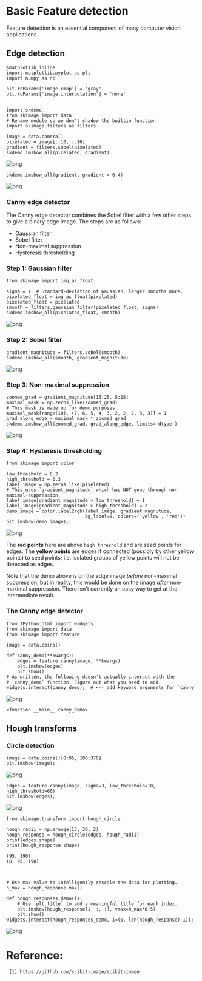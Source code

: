 
# Basic Feature detection

Feature detection is an essential component of many computer vision applications.

## Edge detection


    %matplotlib inline
    import matplotlib.pyplot as plt
    import numpy as np
    
    plt.rcParams['image.cmap'] = 'gray'
    plt.rcParams['image.interpolation'] = 'none'


    import skdemo
    from skimage import data
    # Rename module so we don't shadow the builtin function
    import skimage.filters as filters
    
    image = data.camera()
    pixelated = image[::10, ::10]
    gradient = filters.sobel(pixelated)
    skdemo.imshow_all(pixelated, gradient)


![png](Feature%20Detection_files/Feature%20Detection_4_0.png)



    skdemo.imshow_all(gradient, gradient > 0.4)


![png](Feature%20Detection_files/Feature%20Detection_5_0.png)


### Canny edge detector

The Canny edge detector combines the Sobel filter with a few other steps to give a binary edge image. The steps are as follows:
* Gaussian filter
* Sobel filter
* Non-maximal suppression
* Hysteresis thresholding

### Step 1: Gaussian filter


    from skimage import img_as_float
    
    sigma = 1  # Standard-deviation of Gaussian; larger smooths more.
    pixelated_float = img_as_float(pixelated)
    pixelated_float = pixelated
    smooth = filters.gaussian_filter(pixelated_float, sigma)
    skdemo.imshow_all(pixelated_float, smooth)


![png](Feature%20Detection_files/Feature%20Detection_9_0.png)


### Step 2: Sobel filter


    gradient_magnitude = filters.sobel(smooth)
    skdemo.imshow_all(smooth, gradient_magnitude)


![png](Feature%20Detection_files/Feature%20Detection_11_0.png)


### Step 3: Non-maximal suppression


    zoomed_grad = gradient_magnitude[15:25, 5:15]
    maximal_mask = np.zeros_like(zoomed_grad)
    # This mask is made up for demo purposes
    maximal_mask[range(10), (7, 6, 5, 4, 3, 2, 2, 2, 3, 3)] = 1
    grad_along_edge = maximal_mask * zoomed_grad
    skdemo.imshow_all(zoomed_grad, grad_along_edge, limits='dtype')


![png](Feature%20Detection_files/Feature%20Detection_13_0.png)


### Step 4: Hysteresis thresholding


    from skimage import color
    
    low_threshold = 0.2
    high_threshold = 0.3
    label_image = np.zeros_like(pixelated)
    # This uses `gradient_magnitude` which has NOT gone through non-maximal-suppression.
    label_image[gradient_magnitude > low_threshold] = 1
    label_image[gradient_magnitude > high_threshold] = 2
    demo_image = color.label2rgb(label_image, gradient_magnitude,
                                 bg_label=0, colors=('yellow', 'red'))
    plt.imshow(demo_image);


![png](Feature%20Detection_files/Feature%20Detection_15_0.png)


The **red points** here are above `high_threshold` and are seed points for edges. The **yellow points** are edges if connected (possibly by other yellow points) to seed points; i.e. isolated groups of yellow points will not be detected as edges.

Note that the demo above is on the edge image *before* non-maximal suppression, but in reality, this would be done on the image *after* non-maximal suppression. There isn't currently an easy way to get at the intermediate result.

### The Canny edge detector


    from IPython.html import widgets
    from skimage import data
    from skimage import feature
    
    image = data.coins()
    
    def canny_demo(**kwargs):
        edges = feature.canny(image, **kwargs)
        plt.imshow(edges)
        plt.show()
    # As written, the following doesn't actually interact with the
    # `canny_demo` function. Figure out what you need to add.
    widgets.interact(canny_demo);  # <-- add keyword arguments for `canny`


![png](Feature%20Detection_files/Feature%20Detection_18_0.png)





    <function __main__.canny_demo>



## Hough transforms

### Circle detection


    image = data.coins()[0:95, 180:370]
    plt.imshow(image);


![png](Feature%20Detection_files/Feature%20Detection_21_0.png)



    edges = feature.canny(image, sigma=3, low_threshold=10, high_threshold=60)
    plt.imshow(edges);


![png](Feature%20Detection_files/Feature%20Detection_22_0.png)



    from skimage.transform import hough_circle
     
    hough_radii = np.arange(15, 30, 2)
    hough_response = hough_circle(edges, hough_radii)
    print(edges.shape)
    print(hough_response.shape)

    (95, 190)
    (8, 95, 190)



    # Use max value to intelligently rescale the data for plotting.
    h_max = hough_response.max()
    
    def hough_responses_demo(i):
        # Use `plt.title` to add a meaningful title for each index.
        plt.imshow(hough_response[i, :, :], vmax=h_max*0.5)
        plt.show()
    widgets.interact(hough_responses_demo, i=(0, len(hough_response)-1));


![png](Feature%20Detection_files/Feature%20Detection_24_0.png)


# Reference:
     [1] https://github.com/scikit-image/scikit-image
